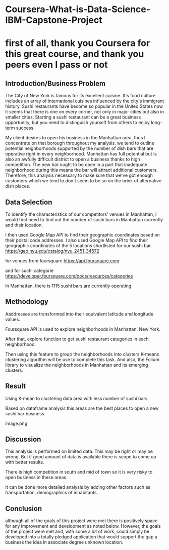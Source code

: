 # Coursera-What-is-Data-Science-IBM-Capstone-Project
# first of all, thank you Coursera for this great course, and thank you peers even I pass or not
## Introduction/Business Problem
The City of New York is famous for its excellent cuisine. It's food culture includes an array of international cuisines influenced by the city's immigrant history. Sushi restaurants have become so popular in the United States now it seems that there is one on every corner, not only in major cities but also in smaller cities. Starting a sushi restaurant can be a great business opportunity, but you need to distinguish yourself from others to enjoy long-term success.

My client desires to open his business in the Manhattan area, thus I concentrate on that borough throughout my analysis. we tend to outline potential neighborhoods supported by the number of dish bars that are operative right in every neighborhood. Manhattan has full potential but is also an awfully difficult district to open a business thanks to high competition. The new bar ought to be open in a part that inadequate neighborhood during this means the bar will attract additional customers. Therefore, this analysis necessary to make sure that we've got enough customers which we tend to don't seem to be so on the brink of alternative dish places.

## Data Selection
To identify the characteristics of our competitors' venues in Manhattan, I would first need to find out the number of sushi bars in Manhattan currently and their location.

I then used Google Map API to find their geographic coordinates based on their postal code addresses. I also used Google Map API to find their geographic coordinates of the 5 locations shortlisted for our sushi bar. https://geo.nyu.edu/catalog/nyu_2451_34572

for venues from foursquare https://api.foursquare.com

and for suchi categorie https://developer.foursquare.com/docs/resources/categories

In Manhattan, there is 1115 sushi bars are currently operating.

## Methodology
Aaddresses are transformed into their equivalent latitude and longitude values.

Foursquare API is used to explore neighborhoods in Manhattan, New York.

After that, explore function to get sushi restaurant categories in each neighborhood.

Then using this feature to group the neighborhoods into clusters K-means clustering algorithm will be use to complete this task. And also, the Folium library to visualize the neighborhoods in Manhattan and its emerging clusters.

## Result
Using K-mean to clustering data area with less number of sushi bars

Based on dataframe analysis this areas are the best places to open a new sushi bar business.

image.png

## Discussion
This analysis is performed on limited data. This may be right or may be wrong. But if good amount of data is available there is scope to come up with better results.

There is high competition in south and mid of town so it is very risky to open business in these areas.

It can be done more detailed analysis by adding other factors such as transportation, demographics of inhabitants.

## Conclusion
although all of the goals of this project were met there is positively space for any improvement and development as noted below. However, the goals of the project were met and, with some a lot of work, could simply be developed into a totally pledged application that would support the gap a business the idea in associate degree unknown location.
